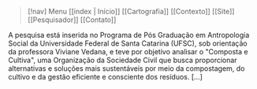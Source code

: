 > [!nav]  Menu
> [[index | Início]]  [[Cartografia]]  [[Contexto]]  [[Site]]  [[Pesquisador]]  [[Contato]]

A pesquisa está inserida no Programa de Pós Graduação em Antropologia Social da Universidade Federal de Santa Catarina (UFSC), sob orientação da professora Viviane Vedana, e teve por objetivo analisar o "Composta e Cultiva", uma Organização da Sociedade Civil que busca proporcionar alternativas e soluções mais sustentáveis por meio da compostagem, do cultivo e da gestão eficiente e consciente dos resíduos.
  [...]